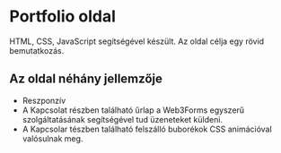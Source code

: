 # Portfolio oldal

HTML, CSS, JavaScript segítségével készült.
Az oldal célja egy rövid bemutatkozás.

## Az oldal néhány jellemzője
- Reszponzív
- A Kapcsolat részben található űrlap a Web3Forms egyszerű szolgáltatásának segítségével tud üzeneteket küldeni.
- A Kapcsolar tészben található felszálló buborékok CSS animációval valósulnak meg.

